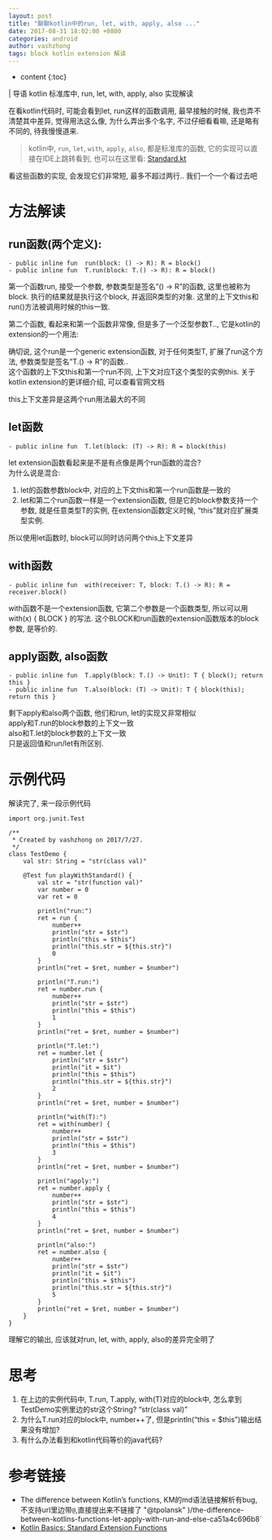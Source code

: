```yaml
---
layout: post
title: "聊聊kotlin中的run, let, with, apply, also ..."
date: 2017-08-31 18:02:00 +0800
categories: android
author: vashzhong
tags: block kotlin extension 解读
---
```


* content
{:toc}

| 导语 kotlin 标准库中, run, let, with, apply, also 实现解读

在看kotlin代码时, 可能会看到let, run这样的函数调用, 最早接触的时候, 我也弄不清楚其中差异, 觉得用法这么像, 为什么弄出多个名字,
不过仔细看看嘛, 还是略有不同的, 待我慢慢道来.

<!--more-->
> kotlin中, `run`, `let`, `with`, `apply`, `also`, 都是标准库的函数, 它的实现可以直接在IDE上跳转看到,
也可以在这里看:
[Standard.kt](https://github.com/JetBrains/kotlin/blob/master/libraries/stdlib/src/kotlin/util/Standard.kt)

看这些函数的实现, 会发现它们非常短, 最多不超过两行.. 我们一个一个看过去吧

# 方法解读

## run函数(两个定义):

    
    
    - public inline fun  run(block: () -> R): R = block()
    - public inline fun  T.run(block: T.() -> R): R = block()
    

第一个函数run, 接受一个参数, 参数类型是签名”() -> R”的函数, 这里也被称为block. 执行的结果就是执行这个block,
并返回R类型的对象. 这里的上下文this和run()方法被调用时候的this一致.

第二个函数, 看起来和第一个函数非常像, 但是多了一个泛型参数T.., 它是kotlin的extension的一个用法:

确切说, 这个run是一个generic extension函数, 对于任何类型T, 扩展了run这个方法, 参数类型是签名”T.() ->
R”的函数..  
这个函数的上下文this和第一个run不同, 上下文对应T这个类型的实例this. 关于kotlin extension的更详细介绍, 可以查看官网文档

this上下文差异是这两个run用法最大的不同

## let函数

    
    
    - public inline fun  T.let(block: (T) -> R): R = block(this)
    

let extension函数看起来是不是有点像是两个run函数的混合?  
为什么说是混合:

  1. let的函数参数block中, 对应的上下文this和第一个run函数是一致的
  2. let和第二个run函数一样是一个extension函数, 但是它的block参数支持一个参数, 就是任意类型T的实例, 在extension函数定义时候, “this”就对应扩展类型实例.

所以使用let函数时, block可以同时访问两个this上下文差异

## with函数

    
    
    - public inline fun  with(receiver: T, block: T.() -> R): R = receiver.block()
    

with函数不是一个extension函数, 它第二个参数是一个函数类型, 所以可以用with(x) { BLOCK } 的写法.
这个BLOCK和run函数的extension函数版本的block参数, 是等价的.

## apply函数, also函数

    
    
    - public inline fun  T.apply(block: T.() -> Unit): T { block(); return this }
    - public inline fun  T.also(block: (T) -> Unit): T { block(this); return this }
    

剩下apply和also两个函数, 他们和run, let的实现又非常相似  
apply和T.run的block参数的上下文一致  
also和T.let的block参数的上下文一致  
只是返回值和run/let有所区别.

# 示例代码

解读完了, 来一段示例代码

    
    
    import org.junit.Test
    
    /**
     * Created by vashzhong on 2017/7/27.
     */
    class TestDemo {
        val str: String = "str(class val)"
    
        @Test fun playWithStandard() {
            val str = "str(function val)"
            var number = 0
            var ret = 0
    
            println("run:")
            ret = run {
                number++
                println("str = $str")
                println("this = $this")
                println("this.str = ${this.str}")
                0
            }
            println("ret = $ret, number = $number")
    
            println("T.run:")
            ret = number.run {
                number++
                println("str = $str")
                println("this = $this")
                1
            }
            println("ret = $ret, number = $number")
    
            println("T.let:")
            ret = number.let {
                println("str = $str")
                println("it = $it")
                println("this = $this")
                println("this.str = ${this.str}")
                2
            }
            println("ret = $ret, number = $number")
    
            println("with(T):")
            ret = with(number) {
                number++
                println("str = $str")
                println("this = $this")
                3
            }
            println("ret = $ret, number = $number")
    
            println("apply:")
            ret = number.apply {
                number++
                println("str = $str")
                println("this = $this")
                4
            }
            println("ret = $ret, number = $number")
    
            println("also:")
            ret = number.also {
                number++
                println("str = $str")
                println("it = $it")
                println("this = $this")
                println("this.str = ${this.str}")
                5
            }
            println("ret = $ret, number = $number")
        }
    }
    

理解它的输出, 应该就对run, let, with, apply, also的差异完全明了

# 思考

  1. 在上边的实例代码中, T.run, T.apply, with(T)对应的block中, 怎么拿到TestDemo实例里边的str这个String? “str(class val)”
  2. 为什么T.run对应的block中, number++了, 但是println(“this = $this”)输出结果没有增加?
  3. 有什么办法看到和kotlin代码等价的java代码?

# 参考链接

  * The difference between Kotlin’s functions, KM的md语法链接解析有bug, 不支持url里边带`@`,直接提出来不链接了  "@tpolansk" )/the-difference-between-kotlins-functions-let-apply-with-run-and-else-ca51a4c696b8`
  * [Kotlin Basics: Standard Extension Functions](https://lmller.github.io/kotlin-standard-extensions)


